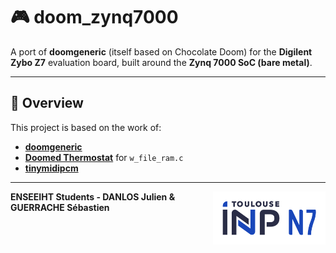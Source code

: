 # 🎮 doom_zynq7000

A port of **doomgeneric** (itself based on Chocolate Doom) for the **Digilent Zybo Z7** evaluation board, built around the **Zynq 7000 SoC (bare metal)**.

---

## 📌 Overview  
This project is based on the work of:  
- **[doomgeneric](https://github.com/ozkl/doomgeneric/tree/master?tab=GPL-2.0-1-ov-file)**
- **[Doomed Thermostat](https://hackaday.com/2017/05/22/doomed-thermostat/)** for `w_file_ram.c`
- **[tinymidipcm](https://github.com/misterhat/tinymidipcm/tree/master)**

---
<div class="logo"><img src="n7_logo.png" width="180px" align="right"></div>

**ENSEEIHT Students - DANLOS Julien & GUERRACHE Sébastien**
